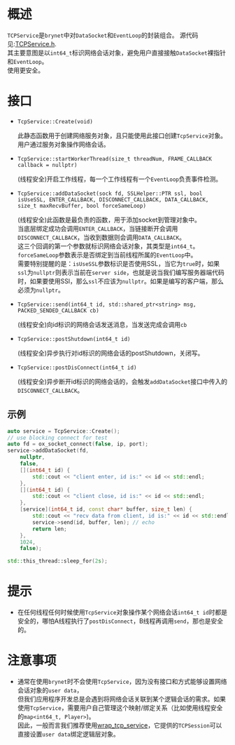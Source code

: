 # 概述
`TCPService`是`brynet`中对`DataSocket`和`EventLoop`的封装组合。
源代码见:[TCPService.h](https://github.com/IronsDu/brynet/blob/master/src/brynet/net/TCPService.h).</br>
其主要意图是以`int64_t`标识网络会话对象，避免用户直接接触`DataSocket`裸指针和`EventLoop`。</br>
使用更安全。

# 接口

- `TcpService::Create(void)`
    

    此静态函数用于创建网络服务对象，且只能使用此接口创建`TcpService`对象。</br>
    用户通过服务对象操作网络会话。

- `TcpService::startWorkerThread(size_t threadNum, FRAME_CALLBACK callback = nullptr)`

    (线程安全)开启工作线程，每一个工作线程有一个`EventLoop`负责事件检测。


- `TcpService::addDataSocket(sock fd, SSLHelper::PTR ssl, bool isUseSSL, ENTER_CALLBACK, DISCONNECT_CALLBACK, DATA_CALLBACK, size_t maxRecvBuffer, bool forceSameLoop)`

    (线程安全)此函数是最负责的函数，用于添加socket到管理对象中。</br>当底层绑定成功会调用`ENTER_CALLBACK`，当链接断开会调用`DISCONNECT_CALLBACK`，当收到数据则会调用`DATA_CALLBACK`。</br>
    这三个回调的第一个参数就标识网络会话对象，其类型是`int64_t`。</br>
    `forceSameLoop`参数表示是否绑定到当前线程所属的`EventLoop`中。</br>
    需要特别提醒的是：`isUseSSL`参数标识是否使用SSL，当它为`true`时，如果`ssl`为`nullptr`则表示当前在`server side`，也就是说当我们编写服务器端代码时，如果要使用SSl，那么`ssl`不应该为`nullptr`。如果是编写的客户端，那么必须为`nullptr`。

- `TcpService::send(int64_t id, std::shared_ptr<string> msg, PACKED_SENDED_CALLBACK cb)`

    (线程安全)向id标识的网络会话发送消息，当发送完成会调用`cb`

- `TcpService::postShutdown(int64_t id)`

    (线程安全)异步执行对id标识的网络会话的postShutdown，关闭写。

- `TcpService::postDisConnect(int64_t id)`

    (线程安全)异步断开id标识的网络会话的，会触发`addDataSocket`接口中传入的`DISCONNECT_CALLBACK`。


## 示例
```C++
auto service = TcpService::Create();
// use blocking connect for test
auto fd = ox_socket_connect(false, ip, port);
service->addDataSocket(fd,
    nullptr,
    false,
    [](int64_t id) {
        std::cout << "client enter, id is:" << id << std::endl;
    },
    [](int64_t id) {
        std::cout << "client close, id is:" << id << std::endl;
    },
    [service](int64_t id, const char* buffer, size_t len) {
        std::cout << "recv data from client, id is:" << id << std::endl;
        service->send(id, buffer, len); // echo
        return len;
    },
    1024,
    false);

std::this_thread::sleep_for(2s);
```

# 提示
- 在任何线程任何时候使用`TcpService`对象操作某个网络会话`int64_t id`时都是安全的，哪怕A线程执行了`postDisConnect`，B线程再调用`send`，那也是安全的。

# 注意事项
- 通常在使用`brynet`时不会使用`TcpService`，因为没有接口和方式能够设置网络会话对象的`user data`，</br>但我们应用程序开发总是会遇到将网络会话关联到某个逻辑会话的需求。如果使用`TcpService`，需要用户自己管理这个映射/绑定关系（比如使用线程安全的`map<int64_t, Player>`)。</br>因此，一般而言我们推荐使用[wrap_tcp_service](https://github.com/IronsDu/brynet/blob/master/docs/wrap_tcp_service.zh-cn.md)，它提供的`TCPSession`可以直接设置`user data`绑定逻辑层对象。
